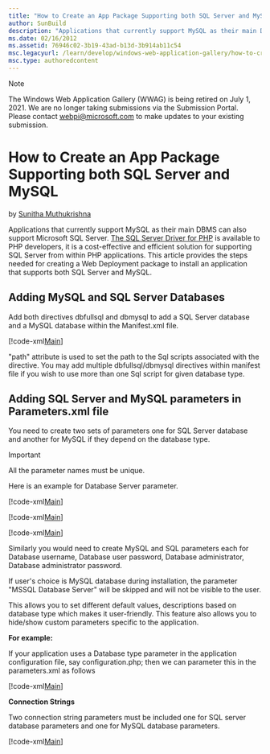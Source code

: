 ```yaml
---
title: "How to Create an App Package Supporting both SQL Server and MySQL"
author: SunBuild
description: "Applications that currently support MySQL as their main DBMS can also support Microsoft SQL Server. The SQL Server Driver for PHP is available to PHP develop..."
ms.date: 02/16/2012
ms.assetid: 76946c02-3b19-43ad-b13d-3b914ab11c54
msc.legacyurl: /learn/develop/windows-web-application-gallery/how-to-create-an-app-package-supporting-both-sql-server-and-mysql
msc.type: authoredcontent
---
```

> [!NOTE]
> The Windows Web Application Gallery (WWAG) is being retired on July 1, 2021. We are no longer taking submissions via the Submission Portal. Please contact webpi@microsoft.com to make updates to your existing submission.

# How to Create an App Package Supporting both SQL Server and MySQL

by [Sunitha Muthukrishna](https://github.com/SunBuild)

Applications that currently support MySQL as their main DBMS can also support Microsoft SQL Server. [The SQL Server Driver for PHP](https://docs.microsoft.com/previous-versions/sql/sql-server-2005/cc296172(v=sql.90)) is available to PHP developers, it is a cost-effective and efficient solution for supporting SQL Server from within PHP applications. This article provides the steps needed for creating a Web Deployment package to install an application that supports both SQL Server and MySQL.

## Adding MySQL and SQL Server Databases

Add both directives dbfullsql and dbmysql to add a SQL Server database and a MySQL database within the Manifest.xml file.

[!code-xml[Main](how-to-create-an-app-package-supporting-both-sql-server-and-mysql/samples/sample1.xml)]

"path" attribute is used to set the path to the Sql scripts associated with the directive. You may add multiple dbfullsql/dbmysql directives within manifest file if you wish to use more than one Sql script for given database type.

## Adding SQL Server and MySQL parameters in Parameters.xml file

You need to create two sets of parameters one for SQL Server database and another for MySQL if they depend on the database type.

> [!IMPORTANT]
> All the parameter names must be unique.

Here is an example for Database Server parameter.

[!code-xml[Main](how-to-create-an-app-package-supporting-both-sql-server-and-mysql/samples/sample2.xml)]

[!code-xml[Main](how-to-create-an-app-package-supporting-both-sql-server-and-mysql/samples/sample3.xml)]

[!code-xml[Main](how-to-create-an-app-package-supporting-both-sql-server-and-mysql/samples/sample4.xml)]

Similarly you would need to create MySQL and SQL parameters each for Database username, Database user password, Database administrator, Database administrator password.

If user's choice is MySQL database during installation, the parameter "MSSQL Database Server" will be skipped and will not be visible to the user.
  
This allows you to set different default values, descriptions based on database type which makes it user-friendly. This feature also allows you to hide/show custom parameters specific to the application.

**For example:**

If your application uses a Database type parameter in the application configuration file, say configuration.php; then we can parameter this in the parameters.xml as follows

[!code-xml[Main](how-to-create-an-app-package-supporting-both-sql-server-and-mysql/samples/sample5.xml)]

**Connection Strings**

Two connection string parameters must be included one for SQL server database parameters and one for MySQL database parameters.

[!code-xml[Main](how-to-create-an-app-package-supporting-both-sql-server-and-mysql/samples/sample6.xml)]
